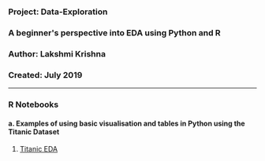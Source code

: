 ### Project: Data-Exploration
### A beginner's perspective into EDA using Python and R 
### Author: Lakshmi Krishna
### Created: July 2019

---

### R Notebooks
#### a. Examples of using basic visualisation and tables in Python using the Titanic Dataset
1. [Titanic EDA](http://htmlpreview.github.io/?https://github.com/krislak/Data-Exploration/blob/Titanic-EDA/Titanic%20EDA.html) 
